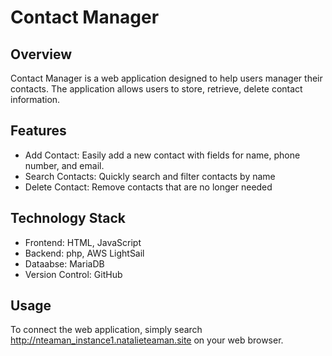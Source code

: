 # Contact Manager

## Overview
Contact Manager is a web application designed to help users manager their contacts. The application allows users to store, retrieve, delete contact information.

## Features
- Add Contact: Easily add a new contact with fields for name, phone number, and email.
- Search Contacts: Quickly search and filter contacts by name
- Delete Contact: Remove contacts that are no longer needed

## Technology Stack
- Frontend: HTML, JavaScript
- Backend: php, AWS LightSail
- Dataabse: MariaDB
- Version Control: GitHub

## Usage
To connect the web application, simply search  http://nteaman_instance1.natalieteaman.site on your web browser.
